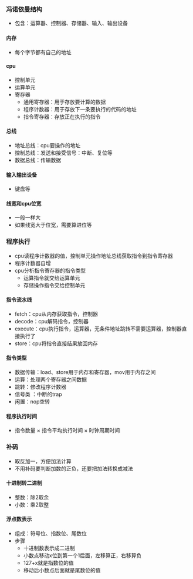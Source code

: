 ### 冯诺依曼结构
- 包含：运算器、控制器、存储器、输入、输出设备
#### 内存
- 每个字节都有自己的地址
#### cpu
- 控制单元
- 运算单元
- 寄存器
	- 通用寄存器：用于存放要计算的数据
	- 程序计数器：用于存放下一条要执行的代码的地址
	- 指令寄存器：存放正在执行的指令
#### 总线
- 地址总线：cpu要操作的地址
- 控制总线：发送和接受信号：中断、复位等
- 数据总线：传输数据
#### 输入输出设备
- 键盘等
#### 线宽和cpu位宽
- 一般一样大
- 如果线宽大于位宽，需要算进位等
### 程序执行
- cpu读程序计数器的值，控制单元操作地址总线获取指令到指令寄存器
- 程序计数器自增
- cpu分析指令寄存器的指令类型
	- 运算指令就交给运算单元
	- 存储操作指令交给控制单元
#### 指令流水线
- fetch：cpu从内存获取指令，控制器
- decode：cpu解码指令，控制器
- execute：cpu执行指令，运算器，无条件地址跳转不需要运算器，控制器直接执行了
- store：cpu将指令直接结果放回内存
#### 指令类型
- 数据传输：load、store用于内存和寄存器，mov用于内存之间
- 运算：处理两个寄存器之间数据
- 跳转：修改程序计数器
- 信号类 ：中断的trap
- 闲置：nop空转
#### 程序执行时间
- 指令数量 × 指令平均执行时间 × 时钟周期时间

### 补码
- 取反加一，方便加法计算
- 不用补码要判断加数的正负，还要把加法转换成减法
#### 十进制转二进制
- 整数：除2取余
- 小数：乘2取整
#### 浮点数表示
- 组成：符号位、指数位、尾数位
- 步骤
	- 十进制数表示成二进制
	- 小数点移动x位到第一个1后面，左移算正，右移算负
	- 127+x就是指数位的值
	- 移动后小数点后面就是尾数位的值
